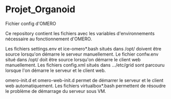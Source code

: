 # Projet_Organoid
Fichier config d'OMERO

Ce repository contient les fichiers avec les variables d'environnements nécessaire au fonctionnement d'OMERO.

Les fichiers settings.env et ice-omero*.bash situés dans /opt/ doivent être source lorsqu'on démarre le serveur manuellement.
Le fichier confw.env situé dans /opt/ doit être source lorsqu'on démarre le client web manuellement. 
Les fichiers config.xml situés dans .../etc/grid sont parcouru lorsque l'on démarre le serveur et le client web. 

omero-init.d et omero-web-init.d permet de démarrer le serveur et le client web automatiquement.
Les fichiers virtualbox*.bash permettent de résoudre le problème de démarrage du serveur sous VM.
